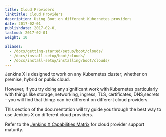 ```yaml
---
title: Cloud Providers
linktitle: Cloud Providers
description: Using Boot on different Kubernetes providers
date: 2017-02-01
publishdate: 2017-02-01
lastmod: 2017-02-01
weight: 10

aliases:
  - /docs/getting-started/setup/boot/clouds/
  - /docs/install-setup/boot/clouds/
  - /docs/install-setup/installing/boot/clouds/
---
```


Jenkins X is designed to work on any Kubernetes cluster; whether on premise, hybrid or public cloud.

However, if you try doing any significant work with Kubernetes particularly with things like storage, networking, ingress, TLS, certificates, DNS,secrets - you will find that things can be different on different cloud providers.

This section of the documentation will try guide you through the best way to use Jenkins X on different cloud providers.

Refer to the [Jenkins X Capabilities Matrix](/about/capabilities) for cloud provider support maturity.
